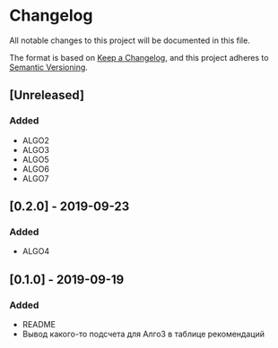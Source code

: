 # Changelog
All notable changes to this project will be documented in this file.

The format is based on [Keep a Changelog](https://keepachangelog.com/en/1.0.0/),
and this project adheres to [Semantic Versioning](https://semver.org/spec/v2.0.0.html).

## [Unreleased]

### Added

- ALGO2
- ALGO3
- ALGO5
- ALGO6
- ALGO7

## [0.2.0] - 2019-09-23

### Added

- ALGO4

## [0.1.0] - 2019-09-19

### Added

- README
- Вывод какого-то подсчета для Алго3 в таблице рекомендаций
